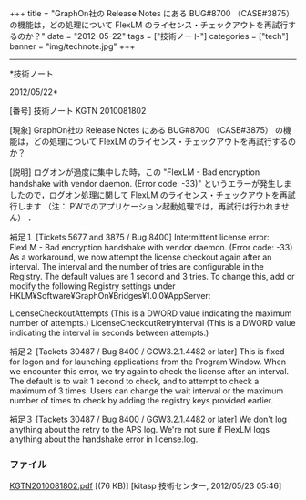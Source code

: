 ﻿+++
title = "GraphOn社の Release Notes にある BUG#8700 （CASE#3875） の機能は，どの処理について FlexLM のライセンス・チェックアウトを再試行するのか？"
date = "2012-05-22"
tags = ["技術ノート"]
categories = ["tech"]
banner = "img/technote.jpg"
+++

-----------------------------------------------------------------------------------------------------------------------------

*技術ノート

2012/05/22*


[番号]
技術ノート KGTN 2010081802

[現象]
GraphOn社の Release Notes にある BUG#8700 （CASE#3875）
の機能は，どの処理について FlexLM
のライセンス・チェックアウトを再試行するのか？

[説明]
ログオンが過度に集中した時，この "FlexLM - Bad encryption handshake with
vendor daemon. (Error code: -33)"
というエラーが発生しましたので，ログオン処理に関して FlexLM
のライセンス・チェックアウトを再試行します （注：
PWでのアプリケーション起動処理では，再試行は行われません） ．

補足１
[Tickets 5677 and 3875 / Bug 8400]
Intermittent license error: FlexLM - Bad encryption handshake with
vendor daemon. (Error code: -33)
As a workaround, we now attempt the license checkout again after an
interval. The interval and the number of tries are configurable in the
Registry. The default values are 1 second and 3 tries. To change this,
add or modify the following Registry settings under
HKLM¥Software¥GraphOn¥Bridges¥1.0.0¥AppServer:

LicenseCheckoutAttempts
(This is a DWORD value indicating the maximum number of attempts.)
LicenseCheckoutRetryInterval
(This is a DWORD value indicating the interval in seconds between
attempts.)

補足２
[Tackets 30487 / Bug 8400 / GGW3.2.1.4482 or later]
This is fixed for logon and for launching applications from the Program
Window. When we encounter this error, we try again to check the license
after an interval. The default is to wait 1 second to check, and to
attempt to check a maximum of 3 times. Users can change the wait
interval or the maximum number of times to check by adding the registry
keys provided earlier.

補足３
[Tackets 30487 / Bug 8400 / GGW3.2.1.4482 or later]
We don't log anything about the retry to the APS log. We're not sure
if FlexLM logs anything about the handshake error in license.log.


### ファイル

 
 


[KGTN2010081802.pdf](http://techreport.kitasp.net/attachments/download/273/KGTN2010081802.pdf)
 [(76 KB)] [kitasp 技術センター, 2012/05/23
05:46]


 


 

